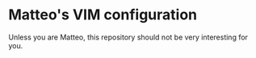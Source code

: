 # Matteo's VIM configuration

Unless you are Matteo, this repository should not be very interesting for you.
